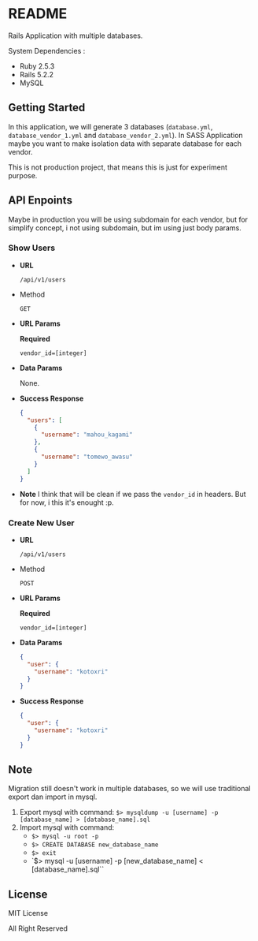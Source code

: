 # README

Rails Application with multiple databases.

System Dependencies :
- Ruby 2.5.3
- Rails 5.2.2
- MySQL

## Getting Started
In this application, we will generate 3 databases (`database.yml`, `database_vendor_1.yml` and `database_vendor_2.yml`). In SASS Application maybe you want to make isolation data with separate database for each vendor.

This is not production project, that means this is just for experiment purpose.

## API Enpoints
Maybe in production you will be using subdomain for each vendor, but for simplify concept, i not using subdomain, but im using just body params.

### Show Users
- **URL**

  `/api/v1/users`

- Method

  `GET`

- **URL Params**

  **Required**

  `vendor_id=[integer]`

- **Data Params**

  None.

- **Success Response**

  ```json
  {
    "users": [
      {
        "username": "mahou_kagami"
      },
      {
        "username": "tomewo_awasu"
      }
    ]
  }
  ```

- **Note**
  I think that will be clean if we pass the `vendor_id` in headers. But for now, i this it's enought :p.


### Create New User
- **URL**

  `/api/v1/users`

- Method

  `POST`

- **URL Params**

  **Required**

  `vendor_id=[integer]`

- **Data Params**

  ```json
  {
    "user": {
      "username": "kotoxri"
    }
  }
  ```

- **Success Response**

  ```json
  {
    "user": {
      "username": "kotoxri"
    }
  }
  ```

## Note

Migration still doesn't work in multiple databases, so we will use traditional export dan import in mysql.

1. Export mysql with command: `$> mysqldump -u [username] -p [database_name] > [database_name].sql`
2. Import mysql with command:
   - `$> mysql -u root -p`
   - `$> CREATE DATABASE new_database_name`
   - `$> exit`
   - `$> mysql -u [username] -p [new_database_name] < [database_name].sql``

## License
MIT License

All Right Reserved



